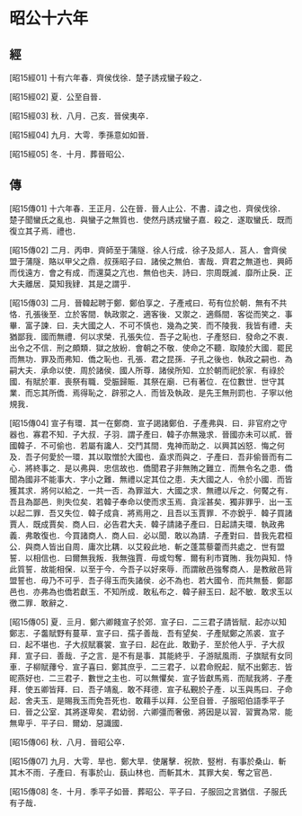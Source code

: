 # 昭公十六年

## 經 <a name="10Zhao15Jing"></a>

<a name="10Zhao15Jing01">[昭15經01]</a> 十有六年春．齊侯伐徐．楚子誘戎蠻子殺之．

<a name="10Zhao15Jing02">[昭15經02]</a> 夏．公至自晉．

<a name="10Zhao15Jing03">[昭15經03]</a> 秋．八月．己亥．晉侯夷卒．

<a name="10Zhao15Jing04">[昭15經04]</a> 九月．大雩．季孫意如如晉．

<a name="10Zhao15Jing05">[昭15經05]</a> 冬．十月．葬晉昭公．

## 傳 <a name="10Zhao15Zhuan"></a>

<a name="10Zhao15Zhuan01">[昭15傳01]</a> 十六年春．王正月．公在晉．晉人止公．不書．諱之也．齊侯伐徐．楚子聞蠻氏之亂也．與蠻子之無質也．使然丹誘戎蠻子嘉．殺之．遂取蠻氏．既而復立其子焉．禮也．

<a name="10Zhao15Zhuan02">[昭15傳02]</a> 二月．丙申．齊師至于蒲隧．徐人行成．徐子及郯人．莒人．會齊侯盟于蒲隧．賂以甲父之鼎．叔孫昭子曰．諸侯之無伯．害哉．齊君之無道也．興師而伐遠方．會之有成．而還莫之亢也．無伯也夫．詩曰．宗周既滅．靡所止戾．正大夫離居．莫知我肄．其是之謂乎．

<a name="10Zhao15Zhuan03">[昭15傳03]</a> 二月．晉韓起聘于鄭．鄭伯享之．子產戒曰．苟有位於朝．無有不共恪．孔張後至．立於客間．執政禦之．適客後．又禦之．適縣間．客從而笑之．事畢．富子諫．曰．夫大國之人．不可不慎也．幾為之笑．而不陵我．我皆有禮．夫猶鄙我．國而無禮．何以求榮．孔張失位．吾子之恥也．子產怒曰．發命之不衷．出令之不信．刑之頗類．獄之放紛．會朝之不敬．使命之不聽．取陵於大國．罷民而無功．罪及而弗知．僑之恥也．孔張．君之昆孫．子孔之後也．執政之嗣也．為嗣大夫．承命以使．周於諸侯．國人所尊．諸侯所知．立於朝而祀於家．有祿於國．有賦於軍．喪祭有職．受脤歸賑．其祭在廟．已有著位．在位數世．世守其業．而忘其所僑．焉得恥之．辟邪之人．而皆及執政．是先王無刑罰也．子寧以他規我．

<a name="10Zhao15Zhuan04">[昭15傳04]</a> 宣子有環．其一在鄭商．宣子謁諸鄭伯．子產弗與．曰．非官府之守器也．寡君不知．子大叔．子羽．謂子產曰．韓子亦無幾求．晉國亦未可以貳．晉國韓子．不可偷也．若屬有讒人．交鬥其間．鬼神而助之．以興其凶怒．悔之何及．吾子何愛於一環．其以取憎於大國也．盍求而與之．子產曰．吾非偷晉而有二心．將終事之．是以弗與．忠信故也．僑聞君子非無賄之難立．而無令名之患．僑聞為國非不能事大．字小之難．無禮以定其位之患．夫大國之人．令於小國．而皆獲其求．將何以給之．一共一否．為罪滋大．大國之求．無禮以斥之．何饜之有．吾且為鄙邑．則失位矣．若韓子奉命以使而求玉焉．貪淫甚矣．獨非罪乎．出一玉以起二罪．吾又失位．韓子成貪．將焉用之．且吾以玉賈罪．不亦銳乎．韓子買諸賈人．既成賈矣．商人曰．必告君大夫．韓子請諸子產曰．日起請夫環．執政弗義．弗敢復也．今買諸商人．商人曰．必以聞．敢以為請．子產對曰．昔我先君桓公．與商人皆出自周．庸次比耦．以艾殺此地．斬之蓬蒿藜藿而共處之．世有盟誓．以相信也．曰爾無我叛．我無強賈．毋或匄奪．爾有利市寶賄．我勿與知．恃此質誓．故能相保．以至于今．今吾子以好來辱．而謂敝邑強奪商人．是教敝邑背盟誓也．毋乃不可乎．吾子得玉而失諸侯．必不為也．若大國令．而共無藝．鄭鄙邑也．亦弗為也僑若獻玉．不知所成．敢私布之．韓子辭玉曰．起不敏．敢求玉以徼二罪．敢辭之．

<a name="10Zhao15Zhuan05">[昭15傳05]</a> 夏．亖月．鄭六卿餞宣子於郊．宣子曰．二三君子請皆賦．起亦以知鄭志．子齹賦野有蔓草．宣子曰．孺子善哉．吾有望矣．子產賦鄭之羔裘．宣子曰．起不堪也．子大叔賦褰裳．宣子曰．起在此．敢勤子．至於他人乎．子大叔拜．宣子曰．善哉．子之言．是不有是事．其能終乎．子游賦風雨．子旗賦有女同車．子柳賦蘀兮．宣子喜曰．鄭其庶乎．二三君子．以君命貺起．賦不出鄭志．皆昵燕好也．二三君子．數世之主也．可以無懼矣．宣子皆獻馬焉．而賦我將．子產拜．使五卿皆拜．曰．吾子靖亂．敢不拜德．宣子私覲於子產．以玉與馬曰．子命起．舍夫玉．是賜我玉而免吾死也．敢藉手以拜．公至自晉．子服昭伯語季平子曰．晉之公室．其將遂卑矣．君幼弱．六卿彊而奢傲．將因是以習．習實為常．能無卑乎．平子曰．爾幼．惡識國．

<a name="10Zhao15Zhuan06">[昭15傳06]</a> 秋．八月．晉昭公卒．

<a name="10Zhao15Zhuan07">[昭15傳07]</a> 九月．大雩．旱也．鄭大旱．使屠擊．祝款．竪柎．有事於桑山．斬其木不雨．子產曰．有事於山．蓺山林也．而斬其木．其罪大矣．奪之官邑．

<a name="10Zhao15Zhuan08">[昭15傳08]</a> 冬．十月．季平子如晉．葬昭公．平子曰．子服回之言猶信．子服氏有子哉．

